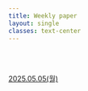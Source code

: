 ```yaml
---
title: Weekly paper
layout: single
classes: text-center
---
```



<br>
<br>

<a href="/2025/05/05/wp-01.html">2025.05.05(월)</a><br>



